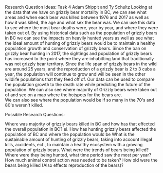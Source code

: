 Research Question Ideas: Task 4 Adam Shippit and Ty Schultz
Looking at the data that we have on grizzly bear mortality in BC, we can see what areas and when each bear was killed between 1976 and 2017 as well as how it was killed, the age and what sex the bear was.
We can use this data to see where the most bear deaths were, year by year, and where they were taken out of.
By using historical data such as the population of grizzly bears in BC we can see the impacts on heavily hunted years as well as see what the ideal amount of hunting of grizzly bears would be to maintain a healthy population growth and conservation of grizzly bears.
Since the ban on grizzly bear hunting in 2017, the sightings and population of grizzly bears has increased to the point where they are inhabitting land that traditionally was not grizzly bear territory.
Since the life span of grizzly bears in the wild are around 25 years, and the reproduction of a grizzly bear is 2 to 3 cubs a year, the population will continue to grow and will be seen in the other wildlife populations that they feed off of.
Our data can be used to compare the population growth to the death rate while predicting the future of the population.
We can also see where majority of Grizzly bears were taken out of and see on a map where the hotspots for the bears are.  
We can also see where the population would be if so many in the 70's and 80's weren't killed.

Possible Research Questions:

Where was majority of grizzly bears killed in BC and how has that effected the overall population in BC? ei. How has hunting grizzly bears affected the population of BC and where the population would be
What is the sustainable amount of hunting of grizzly bears, taking into account illegal kills, accidents, ect., to maintain a healthy ecosystem with a growing population of grizzly bears.
What were the trends of bears being killed? Where were they being hunted, what time period saw the most per year? How much animal control action was needed to be taken? How old were the bears being killed (Also effects reproduction of the bears)?